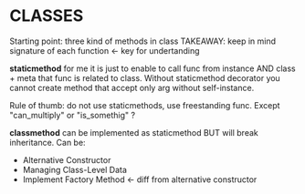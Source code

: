 # CLASSES

Starting point: three kind of methods in class
TAKEAWAY: keep in mind signature of each function <- key for undertanding

**staticmethod** for me it is just to enable to call func from instance AND class + meta that func is related to class. Without staticmethod decorator you cannot create method that accept only arg without self-instance.

Rule of thumb: do not use staticmethods, use freestanding func. Except "can_multiply" or "is_somethig" ?

**classmethod** can be implemented as staticmethod BUT will break inheritance.
Can be:
- Alternative Constructor
- Managing Class-Level Data
- Implement Factory Method <- diff from alternative constructor